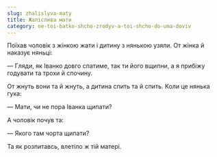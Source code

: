 ```yaml
---
slug: zhalislyva-maty
title: Жаліслива мати
category: ne-toi-batko-shcho-zrodyv-a-toi-shcho-do-uma-doviv
---
```

Поїхав чоловік з жінкою жати і дитину з нянькою узяли. От жінка й наказує няньці:

— Гляди, як Іванко довго спатиме, так ти його вщипни, а я прибіжу годувати та трохи й спочину.

От жнуть вони та й жнуть, а дитина спить та й спить. Коли це нянька гука:

— Мати, чи не пора Іванка щипати?

А чоловік почув та:

— Якого там чорта щипати?

Та як розпитавсь, влетіло ж тій матері.
